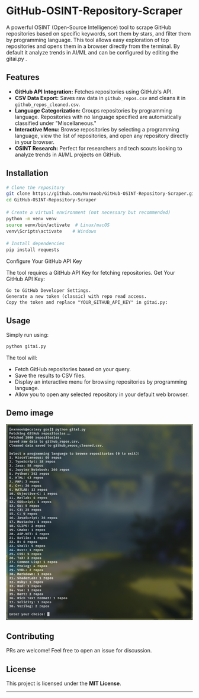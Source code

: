 # GitHub-OSINT-Repository-Scraper

A powerful OSINT (Open-Source Intelligence) tool to scrape GitHub repositories based on specific keywords, sort them by stars, and filter them by programming language. This tool allows easy exploration of top repositories and opens them in a browser directly from the terminal. By default it analyze trends in AI/ML and can be configured by editing the gitai.py . 

## Features

- **GitHub API Integration:** Fetches repositories using GitHub's API.
- **CSV Data Export:** Saves raw data in `github_repos.csv` and cleans it in `github_repos_cleaned.csv`.
- **Language Categorization:** Groups repositories by programming language. Repositories with no language specified are automatically classified under "Miscellaneous."
- **Interactive Menu:** Browse repositories by selecting a programming language, view the list of repositories, and open any repository directly in your browser.
- **OSINT Research:** Perfect for researchers and tech scouts looking to analyze trends in AI/ML projects on GitHub.


## Installation

```bash
# Clone the repository
git clone https://github.com/Nxrnoob/GitHub-OSINT-Repository-Scraper.git
cd GitHub-OSINT-Repository-Scraper

# Create a virtual environment (not necessary but recommended)
python -m venv venv
source venv/bin/activate  # Linux/macOS
venv\Scripts\activate    # Windows

# Install dependencies
pip install requests
```
Configure Your GitHub API Key

The tool requires a GitHub API Key for fetching repositories.
Get Your GitHub API Key:

    Go to GitHub Developer Settings.
    Generate a new token (classic) with repo read access.
    Copy the token and replace "YOUR_GITHUB_API_KEY" in gitai.py:

## Usage
Simply run using:

```bash
python gitai.py
```

The tool will:
- Fetch GitHub repositories based on your query.
- Save the results to CSV files.
- Display an interactive menu for browsing repositories by programming language.
- Allow you to open any selected repository in your default web browser.
## Demo image
   ![demo](demo.png)


## Contributing
PRs are welcome! Feel free to open an issue for discussion.

## License
This project is licensed under the **MIT License**.

---


